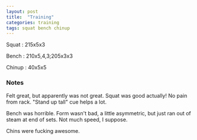 ```yaml
---
layout: post
title:  "Training"
categories: training
tags: squat bench chinup
---
```


Squat       :   215x5x3

Bench       :   210x5,4,3;205x3x3

Chinup      :   40x5x5

### Notes

Felt great, but apparently was not great. Squat was good actually! No pain from rack.
"Stand up tall" cue helps a lot.

Bench was horrible. Form wasn't bad, a little asymmetric, but just ran out of steam at
end of sets. Not much speed, I suppose.

Chins were fucking awesome.
